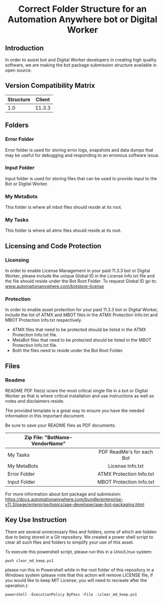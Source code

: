 <center> <h1> Correct Folder Structure for an Automation Anywhere bot or Digital Worker </h1> </center>

## Introduction
In order to assist bot and Digital Worker developers in creating high quality software, we are making the bot package submission structure available in open source.

## Version Compatibility Matrix
| Structure        | Client           | 
| ------------- |:-------------:|
| 1.0      | 11.3.3 | 


## Folders

### Error Folder
Error folder is used for storing error logs, snapshots and data dumps that may be useful for debugging and responding to an erronous software issue.

### Input Folder
Input folder is used for storing files that can be used to provide input to the Bot or Digital Worker.

### My MetaBots
This folder is where all mbot files should reside at its root.

### My Tasks 
This folder is where all atmx files should reside at its root.

## Licensing and Code Protection
### Licensing
In order to enable License Management in your paid 11.3.3 bot or Digital Worker, please include the unique Global ID in the License Info.txt file and the file should reside under the Bot Root Folder. To request Global ID go to: www.automationanywhere.com/botstore-license 

### Protection
In order to enable asset protection for your paid 11.3.3 bot or Digital Worker, include the list of ATMX and MBOT files in the ATMX Protection Info.txt and MBOT Protection Info.txt respectively. 
* ATMX files that need to be protected should be listed in the ATMX Protection Info.txt file.
* MetaBot files that need to be protected should be listed in the MBOT Protection Info.txt file.
* Both the files need to reside under the Bot Root Folder.


## Files
### Readme
README PDF file(s) is/are the most critical single file in a bot or Digital Worker as that is where critical installation and use instructions as well as notes and disclaimers reside.

The provided template is a great way to ensure you have the needed information in this important document.

Be sure to save your README files as PDF documents. 

| Zip File: "BotName-VendorName"        | | 
| ------------- |:-------------:|
|  My Tasks     | PDF ReadMe's for each Bot | 
|  My MetaBots     | License Info.txt | 
|  Error Folder    | ATMX Protection Info.txt | 
|  Input Folder     | MBOT Protection Info.txt | 


For more information about bot package and submission: https://docs.automationanywhere.com/bundle/enterprise-v11.3/page/enterprise/topics/aae-developer/aae-bot-packaging.html 

## Key Use Instruction
There are several unnecessary files and folders, some of which are hidden due to being stored in a Git repository. We created a power shell script to clear all such files and folders to simplify your use of this asset.

To execute this powershell script, 
please run this in a Unix/Linux system:

    pwsh clear_md_keep.ps1

please run this in Powershell while in the root folder of this repository in a Windows system (please note that this action will remove LICENSE file, if you would like to keep MIT License, you will need to recreate after the operation.):

    powershell -ExecutionPolicy ByPass -File .\clear_md_keep.ps1
